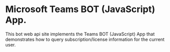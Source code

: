 # Microsoft Teams BOT (JavaScript) App.

This bot web api site implements the Teams BOT (JavaScript) App that demonstrates how to query subscription/license information for the current user.
